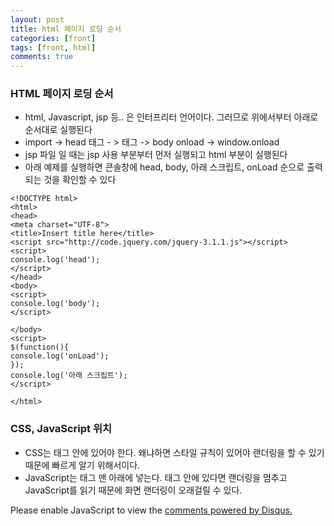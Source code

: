 ```yaml
---
layout: post
title: html 페이지 로딩 순서
categories: [front]
tags: [front, html]
comments: true
---
```


### HTML 페이지 로딩 순서

- html, Javascript, jsp 등.. 은 인터프리터 언어이다. 그러므로 위에서부터 아래로 순서대로 실행된다
- import -> head 태그 - > <body>태그 -> body onload -> window.onload 
- jsp 파일 일 때는 jsp 사용 부분부터 먼저 실행되고 html 부분이 실행된다
- 아래 예제를 실행하면 콘솔창에 head, body, 아래 스크립트, onLoad 순으로 출력되는 것을 확인할 수 있다

~~~
<!DOCTYPE html>
<html>
<head>
<meta charset="UTF-8">
<title>Insert title here</title>
<script src="http://code.jquery.com/jquery-3.1.1.js"></script>
<script>
console.log('head');
</script>
</head>
<body>
<script>
console.log('body');
</script>

</body>
<script>
$(function(){
console.log('onLoad');
});
console.log('아래 스크립트');
</script>

</html>
~~~

### CSS, JavaScript 위치

- CSS는 <head>태그 안에 있어야 한다. 왜냐하면 스타일 규칙이 있어야 랜더링을 할 수 있기 때문에 빠르게 알기 위해서이다.
- JavaScript는 <body> 태그 맨 아래에 넣는다.  <head>태그 안에 있다면 랜더링을 멈추고 JavaScript를 읽기 때문에 화면 랜더링이 오래걸릴 수 있다.

<div id="disqus_thread"></div>
<script>

/**
*  RECOMMENDED CONFIGURATION VARIABLES: EDIT AND UNCOMMENT THE SECTION BELOW TO INSERT DYNAMIC VALUES FROM YOUR PLATFORM OR CMS.
*  LEARN WHY DEFINING THESE VARIABLES IS IMPORTANT: https://disqus.com/admin/universalcode/#configuration-variables*/
/*
var disqus_config = function () {
this.page.url = PAGE_URL;  // Replace PAGE_URL with your page's canonical URL variable
this.page.identifier = PAGE_IDENTIFIER; // Replace PAGE_IDENTIFIER with your page's unique identifier variable
};
*/
(function() { // DON'T EDIT BELOW THIS LINE
var d = document, s = d.createElement('script');
s.src = 'https://parkwonhui.disqus.com/embed.js';
s.setAttribute('data-timestamp', +new Date());
(d.head || d.body).appendChild(s);
})();
</script>
<noscript>Please enable JavaScript to view the <a href="https://disqus.com/?ref_noscript">comments powered by Disqus.</a></noscript>                          